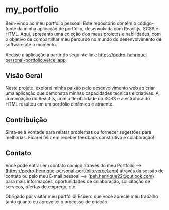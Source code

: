 # my_portfolio

Bem-vindo ao meu portfólio pessoal! Este repositório contém o código-fonte da minha aplicação de portfólio, desenvolvida com React.js, SCSS e HTML. Aqui, apresento uma coleção dos meus projetos e habilidades, com o objetivo de compartilhar meu percurso no mundo do desenvolvimento de software até o momento.

Acesse a aplicação a partir do seguinte link: https://pedro-henrique-personal-portfolio.vercel.app

## Visão Geral

Neste projeto, explorei minha paixão pelo desenvolvimento web ao criar uma aplicação que demonstra minhas capacidades técnicas e criativas. A combinação do React.js, com a flexibilidade do SCSS e a estrutura do HTML resultou em um portfólio dinâmico e atraente.

## Contribuição

Sinta-se à vontade para relatar problemas ou fornecer sugestões para melhorias. Ficarei feliz em receber feedback construtivo e colaboração!

## Contato

Você pode entrar em contato comigo através do meu Portfolio --> (https://pedro-henrique-personal-portfolio.vercel.app) através da sessão de contato ou pelo meu E-mail pessoal --> (peh.henrique22@outlook.com) para mais informações, oportunidades de colaboração, solicitação de serviços, ofertas de emprego, etc.

Obrigado por visitar meu portfólio! Espero que você aprecie meu trabalho tanto quanto eu aproveitei o processo de criação.
